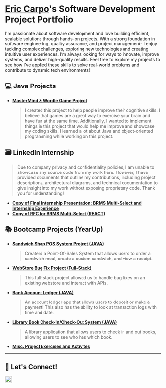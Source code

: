 # <a href="https://www.linkedin.com/in/ericcarpo/">Eric Carpo</a>'s Software Development Project Portfolio 

I'm passionate about software development and love building efficient, scalable solutions through hands-on projects. With a strong foundation in software engineering, quality assurance, and project management- I enjoy tackling complex challenges, exploring new technologies and creating intuitive user experiences. I’m always looking for ways to innovate, improve systems, and deliver high-quality results. Feel free to explore my projects to see how I’ve applied these skills to solve real-world problems and contribute to dynamic tech environments!

## 💻 Java Projects

- **[MasterMind & Wordle Game Project](https://github.com/carpoeric/MindGames)**
  >  I created this project to help people improve their cognitive skills. I believe that games are a great way to exercise your brain and have fun at the same time. Additionally, I wanted to implement things in this project that would help me improve and showcase my coding skills. I learned a lot about Java and object-oriented programming while working on this project.

## 🗃️ LinkedIn Internship 
> Due to company privacy and confidentiality policies, I am unable to showcase any source code from my work here. However, I have provided documents that outline my contributions, including project descriptions, architectural diagrams, and technical documentation to give insight into my work without exposing proprietary code. Thank you for understanding!

- **[Copy of Final Internship Presentation: BRMS Multi-Select and Internship Experience](https://docs.google.com/presentation/d/1yKV_-XhkH4lPfwhU5u-3wI41jiH1rgbj3LpvW_8DuP4/edit?usp=sharing)**
- **[Copy of RFC for BRMS Multi-Select (REACT)](https://docs.google.com/document/d/1aCeac7OQ3kdRxru4kbg-7wIL7ayJAQoUiKPtkhBvL1k/edit?usp=sharing)**

## 📚 Bootcamp Projects (YearUp)

- **[Sandwich Shop POS System Project (JAVA)](https://github.com/carpoeric/DELI-rious)**
  > Createrd a Point-Of-Sales System that allows users to order a sandwich meal, create a custom sandwich, and view a receipt.
- **[WebStore Bug Fix Project (Full-Stack)](https://github.com/carpoeric/EasyShop)**
  > This full-stack project allowed us to handle bug fixes on an existing webstore and interact with APIs. 
- **[Bank Account Ledger (JAVA)](https://github.com/carpoeric/accounting-ledger)**
  > An account ledger app that allows users to deposit or make a payment! This also has the ability to look at transaction logs with time and date. 
- **[Library Book Check-In/Check-Out System (JAVA)](https://github.com/carpoeric/neighborhood-library)**
  > A library application that allows users to check in and out books, allowing users to see who has which book.
- **[Misc. Project Exercises and Activites](https://github.com/carpoeric/pluralsight-yearup-2024-04)**
  
<hr/>

## 👥 Let's Connect!

<!--
[<img align="left" alt="___________ | YouTube" width="22px" src="https://cdn.jsdelivr.net/npm/simple-icons@v3/icons/youtube.svg" />][youtube]
[<img align="left" alt="___________ | Twitter" width="22px" src="https://cdn.jsdelivr.net/npm/simple-icons@v3/icons/twitter.svg" />][twitter]
-->
[<img align="left" alt="___________ | LinkedIn" width="22px" src="https://cdn.jsdelivr.net/npm/simple-icons@v3/icons/linkedin.svg" />][linkedin]
<!--
[<img align="left" alt="___________ | Instagram" width="22px" src="https://cdn.jsdelivr.net/npm/simple-icons@v3/icons/instagram.svg" />][instagram]
-->

<!-- [twitter]: https://twitter.com/___________
[youtube]: https://www.youtube.com/c/___________
[instagram]: https://www.instagram.com/___________
-->
[linkedin]: https://linkedin.com/in/ericcarpo/
